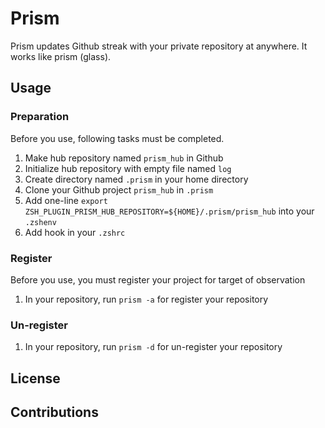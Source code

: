 # Prism

Prism updates Github streak with your private repository at anywhere.
It works like prism (glass).

## Usage

### Preparation

Before you use, following tasks must be completed.

1. Make hub repository named `prism_hub` in Github
2. Initialize hub repository with empty file named `log`
3. Create directory named `.prism` in your home directory
4. Clone your Github project `prism_hub` in `.prism`
5. Add one-line `export ZSH_PLUGIN_PRISM_HUB_REPOSITORY=${HOME}/.prism/prism_hub` into your `.zshenv`
6. Add hook in your `.zshrc` <Write>

### Register

Before you use, you must register your project for target of observation

1. In your repository, run `prism -a` for register your repository

### Un-register

1. In your repository, run `prism -d` for un-register your repository

## License

<Write>

## Contributions

<Write>
